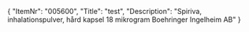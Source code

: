 {
  "ItemNr": "005600",
  "Title": "test",
  "Description": "Spiriva, inhalationspulver, hård kapsel 18 mikrogram Boehringer Ingelheim AB"
}